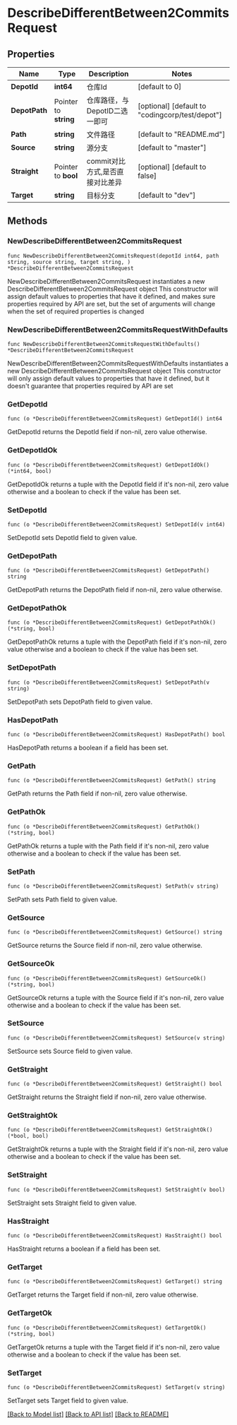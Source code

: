 # DescribeDifferentBetween2CommitsRequest

## Properties

Name | Type | Description | Notes
------------ | ------------- | ------------- | -------------
**DepotId** | **int64** | 仓库Id | [default to 0]
**DepotPath** | Pointer to **string** | 仓库路径，与DepotID二选一即可 | [optional] [default to "codingcorp/test/depot"]
**Path** | **string** | 文件路径 | [default to "README.md"]
**Source** | **string** | 源分支 | [default to "master"]
**Straight** | Pointer to **bool** | commit对比方式,是否直接对比差异 | [optional] [default to false]
**Target** | **string** | 目标分支 | [default to "dev"]

## Methods

### NewDescribeDifferentBetween2CommitsRequest

`func NewDescribeDifferentBetween2CommitsRequest(depotId int64, path string, source string, target string, ) *DescribeDifferentBetween2CommitsRequest`

NewDescribeDifferentBetween2CommitsRequest instantiates a new DescribeDifferentBetween2CommitsRequest object
This constructor will assign default values to properties that have it defined,
and makes sure properties required by API are set, but the set of arguments
will change when the set of required properties is changed

### NewDescribeDifferentBetween2CommitsRequestWithDefaults

`func NewDescribeDifferentBetween2CommitsRequestWithDefaults() *DescribeDifferentBetween2CommitsRequest`

NewDescribeDifferentBetween2CommitsRequestWithDefaults instantiates a new DescribeDifferentBetween2CommitsRequest object
This constructor will only assign default values to properties that have it defined,
but it doesn't guarantee that properties required by API are set

### GetDepotId

`func (o *DescribeDifferentBetween2CommitsRequest) GetDepotId() int64`

GetDepotId returns the DepotId field if non-nil, zero value otherwise.

### GetDepotIdOk

`func (o *DescribeDifferentBetween2CommitsRequest) GetDepotIdOk() (*int64, bool)`

GetDepotIdOk returns a tuple with the DepotId field if it's non-nil, zero value otherwise
and a boolean to check if the value has been set.

### SetDepotId

`func (o *DescribeDifferentBetween2CommitsRequest) SetDepotId(v int64)`

SetDepotId sets DepotId field to given value.


### GetDepotPath

`func (o *DescribeDifferentBetween2CommitsRequest) GetDepotPath() string`

GetDepotPath returns the DepotPath field if non-nil, zero value otherwise.

### GetDepotPathOk

`func (o *DescribeDifferentBetween2CommitsRequest) GetDepotPathOk() (*string, bool)`

GetDepotPathOk returns a tuple with the DepotPath field if it's non-nil, zero value otherwise
and a boolean to check if the value has been set.

### SetDepotPath

`func (o *DescribeDifferentBetween2CommitsRequest) SetDepotPath(v string)`

SetDepotPath sets DepotPath field to given value.

### HasDepotPath

`func (o *DescribeDifferentBetween2CommitsRequest) HasDepotPath() bool`

HasDepotPath returns a boolean if a field has been set.

### GetPath

`func (o *DescribeDifferentBetween2CommitsRequest) GetPath() string`

GetPath returns the Path field if non-nil, zero value otherwise.

### GetPathOk

`func (o *DescribeDifferentBetween2CommitsRequest) GetPathOk() (*string, bool)`

GetPathOk returns a tuple with the Path field if it's non-nil, zero value otherwise
and a boolean to check if the value has been set.

### SetPath

`func (o *DescribeDifferentBetween2CommitsRequest) SetPath(v string)`

SetPath sets Path field to given value.


### GetSource

`func (o *DescribeDifferentBetween2CommitsRequest) GetSource() string`

GetSource returns the Source field if non-nil, zero value otherwise.

### GetSourceOk

`func (o *DescribeDifferentBetween2CommitsRequest) GetSourceOk() (*string, bool)`

GetSourceOk returns a tuple with the Source field if it's non-nil, zero value otherwise
and a boolean to check if the value has been set.

### SetSource

`func (o *DescribeDifferentBetween2CommitsRequest) SetSource(v string)`

SetSource sets Source field to given value.


### GetStraight

`func (o *DescribeDifferentBetween2CommitsRequest) GetStraight() bool`

GetStraight returns the Straight field if non-nil, zero value otherwise.

### GetStraightOk

`func (o *DescribeDifferentBetween2CommitsRequest) GetStraightOk() (*bool, bool)`

GetStraightOk returns a tuple with the Straight field if it's non-nil, zero value otherwise
and a boolean to check if the value has been set.

### SetStraight

`func (o *DescribeDifferentBetween2CommitsRequest) SetStraight(v bool)`

SetStraight sets Straight field to given value.

### HasStraight

`func (o *DescribeDifferentBetween2CommitsRequest) HasStraight() bool`

HasStraight returns a boolean if a field has been set.

### GetTarget

`func (o *DescribeDifferentBetween2CommitsRequest) GetTarget() string`

GetTarget returns the Target field if non-nil, zero value otherwise.

### GetTargetOk

`func (o *DescribeDifferentBetween2CommitsRequest) GetTargetOk() (*string, bool)`

GetTargetOk returns a tuple with the Target field if it's non-nil, zero value otherwise
and a boolean to check if the value has been set.

### SetTarget

`func (o *DescribeDifferentBetween2CommitsRequest) SetTarget(v string)`

SetTarget sets Target field to given value.



[[Back to Model list]](../README.md#documentation-for-models) [[Back to API list]](../README.md#documentation-for-api-endpoints) [[Back to README]](../README.md)


